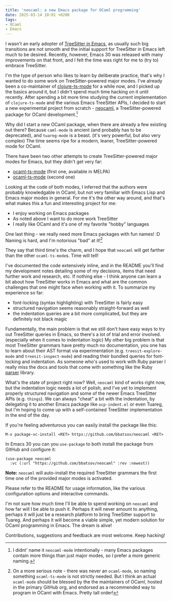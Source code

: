 ```yaml
---
title: 'neocaml: a new Emacs package for OCaml programming'
date: 2025-03-14 10:01 +0200
tags:
- OCaml
- Emacs
---
```


I wasn't an early adopter of [TreeSitter in Emacs](https://www.masteringemacs.org/article/how-to-get-started-tree-sitter), as usually such
big transitions are not smooth and the initial support for TreeSitter in
Emacs left much to be desired. Recently, however, Emacs 30 was released with many
improvements on that front, and I felt the time was right for me to (try to) embrace
TreeSitter.

I'm the type of person who likes to learn by deliberate practice, that's why I
wanted to do some work on TreeSitter-powered major modes. I've already been a
co-maintainer of
[clojure-ts-mode](https://github.com/clojure-emacs/clojure-ts-mode) for a while
now, and I picked up the basics around it, but I didn't spend much time hacking
on it until recently. After spending a bit more time studying the current
implementation of `clojure-ts-mode` and the various Emacs TreeSitter APIs, I decided to
start a new experimental project from scratch -
[neocaml](https://github.com/bbatsov/neocaml), a TreeSitter-powered package for
OCaml development.[^1]

Why did I start a new OCaml package, when there are already a few existing out
there? Because `caml-mode` is ancient (and probably has to be deprecated), and
`tuareg-mode` is a beast. (it's very powerful, but also very complex) The time
seems ripe for a modern, leaner, TreeSitter-powered mode for OCaml.

There have been two other attempts to create TreeSitter-powered
major modes for Emacs, but they didn't get very far:

- [ocaml-ts-mode](https://github.com/dmitrig/ocaml-ts-mode) (first one, available in MELPA)
- [ocaml-ts-mode](https://github.com/terrateamio/ocaml-ts-mode) (second one)

Looking at the code of both modes, I inferred that the authors were probably knowledgable in
OCaml, but not very familiar with Emacs Lisp and Emacs major modes in general.
For me it's the other way around, and that's what makes this a fun and interesting project for me:

- I enjoy working on Emacs packages
- As noted above I want to do more work TreeSitter
- I really like OCaml and it's one of my favorite "hobby" languages

One last thing - we really need more Emacs packages with fun names! :D Naming is hard, and I'm
notorious "bad" at it![^2]

They say that third time's the charm, and I hope that `neocaml` will get farther than
the other `ocaml-ts-mode`s. Time will tell!

I've documented the code extensively inline, and in the README you'll find my development notes detailing
some of my decisions, items that need further work and research, etc. If nothing else - I think
anyone can learn a bit about how TreeSitter works in Emacs and what are the common challenges
that one might face when working with it. To summarize my experience so far:

- font-locking (syntax highlighting) with TreeSitter is fairly easy
- structured navigation seems reasonably straight-forward as well
- the indentation queries are a bit more complicated, but they are definitely not black magic

Fundamentally, the main problem is that we still don't have
easy ways to try out TreeSitter queries in Emacs, so there's a lot of trial and error involved. (especially when it
comes to indentation logic) My other big problem is that most TreeSitter grammars
have pretty much no documentation, you one has to learn about their AST format
via experimentation (e.g. `treesit-explore-mode` and `treesit-inspect-mode`) and
reading their bundled queries for font-locking and indentation. As someone who's
used to work with Ruby parser I really miss the docs and tools that come with
something like the Ruby [parser](https://github.com/whitequark/parser) library.

What's the state of project right now? Well, `neocaml` kind of works right now,
but the indentation logic needs a lot of polish, and I've yet to implement
properly structured navigation and some of the newer Emacs TreeSitter APIs
(e.g. `things`).  We can always "cheat" a bit with the indentation, by
delegating it to another Emacs package like `ocp-indent.el` or even Tuareg, but
I'm hoping to come up with a self-contained TreeSitter implementation in the end
of the day.

If you're feeling adventurous you can easily install the package like this:

    M-x package-vc-install <RET> https://github.com/bbatsov/neocaml <RET>

In Emacs 30 you can you `use-package` to both install the package from GitHub
and configure it:

```emacs-lisp
(use-package neocaml
  :vc (:url "https://github.com/bbatsov/neocaml" :rev :newest))
```

**Note:** `neocaml` will auto-install the required TreeSitter grammars the
first time one of the provided major modes is activated.

Please refer to the README for usage information, like the various configuration
options and interactive commands.

I'm not sure how much time I'll be able to spend working on `neocaml` and how far
will I be able to push it.  Perhaps it will never amount to anything, perhaps it
will just be a research platform to bring TreeSitter support to Tuareg. And
perhaps it will become a viable simple, yet modern solution for OCaml
programming in Emacs. The dream is alive!

Contributions, suggestions and feedback are most welcome. Keep hacking!

[^1]: I didnt' name it `neocaml-mode` intentionally - many Emacs packages contain more things
    than just major modes, so I prefer a more generic naming.
[^2]: On a more serious note - there was never an `ocaml-mode`, so naming something `ocaml-ts-mode` is not
    strictly needed. But I think an actual `ocaml-mode` should be blessed by the the maintainers of OCaml,
    hosted in the primary GitHub org, and endorsed as a recommended way to program in OCaml with Emacs.
    Pretty tall order!
